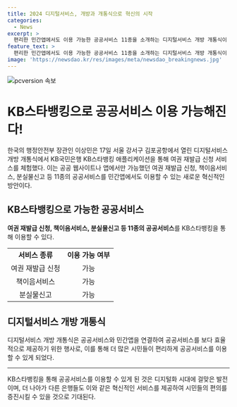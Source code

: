 ```yaml
---
title: 2024 디지털서비스, 개방과 개통식으로 혁신의 시작
categories:
  - News
excerpt: >
  편리한 민간앱에서도 이용 가능한 공공서비스 11종을 소개하는 디지털서비스 개방 개통식이 서울 강서구에서 개최되었다. 이에 장관은 KB스타뱅킹을 통한 여권 재발급 신청 서비스를 체험했다. 이제 공공서비스를 편리하게 민간앱에서도 이용할 수 있게 됐다.
feature_text: >
  편리한 민간앱에서도 이용 가능한 공공서비스 11종을 소개하는 디지털서비스 개방 개통식이 서울 강서구에서 개최되었다. 이에 장관은 KB스타뱅킹을 통한 여권 재발급 신청 서비스를 체험했다. 이제 공공서비스를 편리하게 민간앱에서도 이용할 수 있게 됐다.
image: 'https://newsdao.kr/res/images/meta/newsdao_breakingnews.jpg'
---
```


<p><img src="https://newsdao.kr/res/images/meta/newsdao_breakingnews.jpg" alt="pcversion 속보" /></p>

<h1 data-ke-size="size26">KB스타뱅킹으로 공공서비스 이용 가능해진다!</h1>

<p data-ke-size="size16">한국의 행정안전부 장관인 이상민은 17일 서울 강서구 김포공항에서 열린 디지털서비스 개방 개통식에서 KB국민은행 KB스타뱅킹 애플리케이션을 통해 여권 재발급 신청 서비스를 체험했다. 이는 공공 웹사이트나 앱에서만 가능했던 여권 재발급 신청, 책이음서비스, 분실물신고 등 11종의 공공서비스를 민간앱에서도 이용할 수 있는 새로운 혁신적인 방안이다.</p>

<h2 data-ke-size="size24">KB스타뱅킹으로 가능한 공공서비스</h2>

<p data-ke-size="size16"><b>여권 재발급 신청, 책이음서비스, 분실물신고 등 11종의 공공서비스</b>를 KB스타뱅킹을 통해 이용할 수 있다.</p>

<table>
    <tr>
        <td style="text-align: center; height: 17px;"><b>서비스 종류</b></td>
        <td style="text-align: center; height: 17px;"><b>이용 가능 여부</b></td>
    </tr>
    <tr>
        <td style="text-align: center; height: 17px;">여권 재발급 신청</td>
        <td style="text-align: center; height: 17px;">가능</td>
    </tr>
    <tr>
        <td style="text-align: center; height: 17px;">책이음서비스</td>
        <td style="text-align: center; height: 17px;">가능</td>
    </tr>
    <tr>
        <td style="text-align: center; height: 17px;">분실물신고</td>
        <td style="text-align: center; height: 17px;">가능</td>
    </tr>
</table>

<h2 data-ke-size="size24">디지털서비스 개방 개통식</h2>

<p data-ke-size="size16">디지털서비스 개방 개통식은 공공서비스와 민간앱을 연결하여 공공서비스를 보다 효율적으로 제공하기 위한 행사로, 이를 통해 더 많은 시민들이 편리하게 공공서비스를 이용할 수 있게 되었다.</p>

<hr>

<p data-ke-size="size16">KB스타뱅킹을 통해 공공서비스를 이용할 수 있게 된 것은 디지털화 시대에 걸맞은 발전이며, 더 나아가 다른 은행들도 이와 같은 혁신적인 서비스를 제공하여 시민들의 편의를 증진시킬 수 있을 것으로 기대된다.</p>

